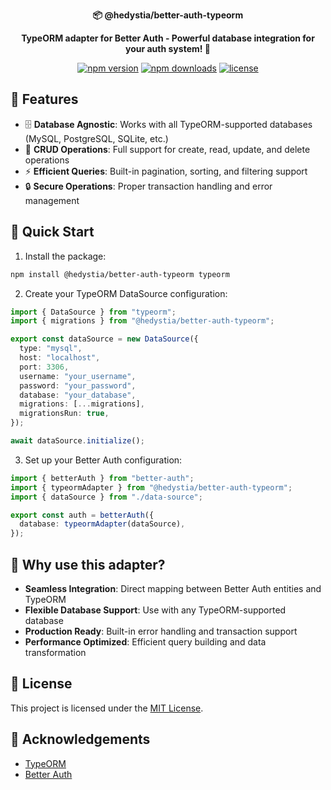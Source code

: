 <div align="center">
  <p>
    <strong>📦 @hedystia/better-auth-typeorm</strong>
  </p>

  <p>
    <strong>TypeORM adapter for Better Auth - Powerful database integration for your auth system! 🚀</strong>
  </p>

  <p>
    <a href="https://www.npmjs.com/package/@hedystia/better-auth-typeorm"><img src="https://img.shields.io/npm/v/@hedystia/better-auth-typeorm.svg?style=flat-square" alt="npm version"></a>
    <a href="https://www.npmjs.com/package/@hedystia/better-auth-typeorm"><img src="https://img.shields.io/npm/dm/@hedystia/better-auth-typeorm.svg?style=flat-square" alt="npm downloads"></a>
    <a href="https://github.com/Zastinian/better-auth-typeorm/blob/main/LICENSE"><img src="https://img.shields.io/github/license/Zastinian/better-auth-typeorm.svg?style=flat-square" alt="license"></a>
  </p>
</div>

## 🌟 Features

- 🗄️ **Database Agnostic**: Works with all TypeORM-supported databases (MySQL, PostgreSQL, SQLite, etc.)
- 🔄 **CRUD Operations**: Full support for create, read, update, and delete operations
- ⚡ **Efficient Queries**: Built-in pagination, sorting, and filtering support
- 🔒 **Secure Operations**: Proper transaction handling and error management

## 🚀 Quick Start

1. Install the package:

```bash
npm install @hedystia/better-auth-typeorm typeorm
```

2. Create your TypeORM DataSource configuration:

```typescript
import { DataSource } from "typeorm";
import { migrations } from "@hedystia/better-auth-typeorm";

export const dataSource = new DataSource({
  type: "mysql",
  host: "localhost",
  port: 3306,
  username: "your_username",
  password: "your_password",
  database: "your_database",
  migrations: [...migrations],
  migrationsRun: true,
});

await dataSource.initialize();
```

3. Set up your Better Auth configuration:

```typescript
import { betterAuth } from "better-auth";
import { typeormAdapter } from "@hedystia/better-auth-typeorm";
import { dataSource } from "./data-source";

export const auth = betterAuth({
  database: typeormAdapter(dataSource),
});
```

## 🌟 Why use this adapter?

- **Seamless Integration**: Direct mapping between Better Auth entities and TypeORM
- **Flexible Database Support**: Use with any TypeORM-supported database
- **Production Ready**: Built-in error handling and transaction support
- **Performance Optimized**: Efficient query building and data transformation

## 📝 License

This project is licensed under the [MIT License](LICENSE).

## 🙏 Acknowledgements

- [TypeORM](https://typeorm.io/)
- [Better Auth](https://github.com/better-auth/better-auth)
